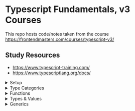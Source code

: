 # Typescript Fundamentals, v3 Courses

This repo hosts code/notes taken from the course https://frontendmasters.com/courses/typescript-v3/

## Study Resources

- https://www.typescript-training.com/
- https://www.typescriptlang.org/docs/

<details>
  <summary>Setup</summary>
- See `tsconfig.json` for config.
- You can pass compiler options in the command line also. example: `tsc --outdir dist`.
- Typescript can do type inference. Meaning it might be able to guess the type of your variable without giving it a type.
</details>

<details>
  <summary>Type Categories</summary>

- Typescript is not a replacement for unit testing. Ts is good for type checking stuff but it doesn't test for behaviours.
- Optional properties will turn your variable into a `type | undefined`. The undefined type infers that the property might not have a value.
- Tuples are a fixed size collection with specific types at specific index of the collection. (good for array destructuring)
- Nominal type systems care about Naming.
- Structural type systems care about the shape.
- Union types >> OR | , Intersection types >> AND &
- Type aliases are friendlier names for your types.
- Interface is a way of defining object types.
- Interfaces can extends other interfaces.
- Protip: class should implements interfaces instead of types. If you add a union type to your type, its gonna break the class you are defining.
</details>

<details>
  <summary>Functions</summary>
- Function overload: you can define same name functions with different param types.
- Protip: always have a return type in your functions.
- Private: A private member cannot be accessed outside of its containing class. 
- Protected: A protected member cannot be accessed outside of its containing class.
- Security Protip: don't put sensitive info in private nor protected members.
- readonly keyword only prevent reassignation.
</details>

<details>
  <summary>Types & Values</summary>
- Unknown types cannot be used without first applying type guard. (check the type with if statements before using)
- Unknown types are great for values received at runtime by forcing consumers to do some light validations before using them.
- `never` type holds no possible value. Good for exaustive conditionals. (end of switch / if else statements)
- null means: there is a value but that value is nothing.
- undefined means the value isn't available (yet?). undefined is an indication that there might be something coming in the future.
- void should be exclusively used to describe a function that ignores a return value.
- `!.` non null assertion operator. Good for test suites.

</details>

<details>
  <summary>Generics</summary>

- Type parameters can be thought of as 'function arguments' but for types.
- See example in `src/genericExample.ts`.
</details>
